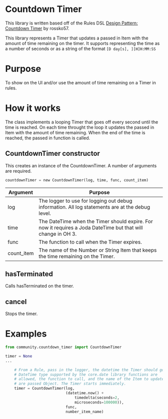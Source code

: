 # Countdown Timer
This library is written based off of the Rules DSL [Design Pattern: Countdown Timer](https://community.openhab.org/t/design-pattern-expire-binding-based-countdown-timer/49225) by rossko57.

This library represents a Timer that updates a passed in Item with the amount of time remaining on the timer.
It supports representing the time as a number of seconds or as a string of the format `[D day[s], ][H]H:MM:SS`

# Purpose
To show on the UI and/or use the amount of time remaining on a Timer in rules.

# How it works
The class implements a looping Timer that goes off every second until the time is reached.
On each time throught the loop it updates the passed in Item with the amount of time remaining.
When the end of the time is reached, the passed in function is called.

## CountdownTimer constructor
This creates an instance of the CountdownTimer.
A number of arguments are required.

```python
countdownTimer = new CountdownTimer(log, time, func, count_item)
```
Argument | Purpose
-|-
log | The logger to use for logging out debug information. All log statements are at the debug level.
time | The DateTime when the Timer should expire. For now it requires a Joda DateTime but that will change in OH 3.
func | The function to call when the Timer expires.
count_item | The name of the Number or String Item that keeps the time remaining on the Timer.

## hasTerminated
Calls hasTerminated on the timer.

## cancel
Stops the timer.

# Examples

```python
from community.countdown_timer import CountdownTimer

timer = None
...

    # From a Rule, pass in the logger, the datetime the Timer should go off, any
    # DateTime type supported by the core.date library functions are
    # allowed, the function to call, and the name of the Item to update
    # are passed Object. The Timer starts immediately.
    timer = CountdownTimer(log,
                           (datetime.now() +
                               timedelta(seconds=2,
                               microseconds=100000)),
                           func,
                           number_item_name)
```
